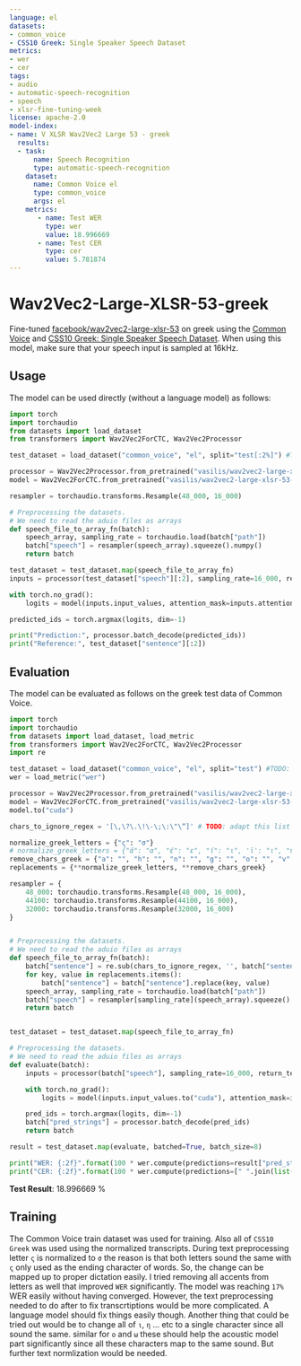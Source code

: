 ```yaml
---
language: el
datasets:
- common_voice
- CSS10 Greek: Single Speaker Speech Dataset
metrics:
- wer
- cer
tags:
- audio
- automatic-speech-recognition
- speech
- xlsr-fine-tuning-week
license: apache-2.0
model-index:
- name: V XLSR Wav2Vec2 Large 53 - greek
  results:
  - task: 
      name: Speech Recognition
      type: automatic-speech-recognition
    dataset:
      name: Common Voice el
      type: common_voice
      args: el
    metrics:
       - name: Test WER
         type: wer
         value: 18.996669
       - name: Test CER
         type: cer
         value: 5.781874
---
```


# Wav2Vec2-Large-XLSR-53-greek

Fine-tuned [facebook/wav2vec2-large-xlsr-53](https://huggingface.co/facebook/wav2vec2-large-xlsr-53) on greek using the [Common Voice](https://huggingface.co/datasets/common_voice)  and [CSS10 Greek: Single Speaker Speech Dataset](https://www.kaggle.com/bryanpark/greek-single-speaker-speech-dataset).
When using this model, make sure that your speech input is sampled at 16kHz.

## Usage

The model can be used directly (without a language model) as follows:

```python
import torch
import torchaudio
from datasets import load_dataset
from transformers import Wav2Vec2ForCTC, Wav2Vec2Processor

test_dataset = load_dataset("common_voice", "el", split="test[:2%]") #TODO: replace {lang_id} in your language code here. Make sure the code is one of the *ISO codes* of [this](https://huggingface.co/languages) site.

processor = Wav2Vec2Processor.from_pretrained("vasilis/wav2vec2-large-xlsr-53-greek") #TODO: replace {model_id} with your model id. The model id consists of {your_username}/{your_modelname}, *e.g.* `elgeish/wav2vec2-large-xlsr-53-arabic`
model = Wav2Vec2ForCTC.from_pretrained("vasilis/wav2vec2-large-xlsr-53-greek") #TODO: replace {model_id} with your model id. The model id consists of {your_username}/{your_modelname}, *e.g.* `elgeish/wav2vec2-large-xlsr-53-arabic`

resampler = torchaudio.transforms.Resample(48_000, 16_000)

# Preprocessing the datasets.
# We need to read the aduio files as arrays
def speech_file_to_array_fn(batch):
    speech_array, sampling_rate = torchaudio.load(batch["path"])
    batch["speech"] = resampler(speech_array).squeeze().numpy()
    return batch

test_dataset = test_dataset.map(speech_file_to_array_fn)
inputs = processor(test_dataset["speech"][:2], sampling_rate=16_000, return_tensors="pt", padding=True)

with torch.no_grad():
    logits = model(inputs.input_values, attention_mask=inputs.attention_mask).logits

predicted_ids = torch.argmax(logits, dim=-1)

print("Prediction:", processor.batch_decode(predicted_ids))
print("Reference:", test_dataset["sentence"][:2])
```


## Evaluation

The model can be evaluated as follows on the greek test data of Common Voice.


```python
import torch
import torchaudio
from datasets import load_dataset, load_metric
from transformers import Wav2Vec2ForCTC, Wav2Vec2Processor
import re

test_dataset = load_dataset("common_voice", "el", split="test") #TODO: replace {lang_id} in your language code here. Make sure the code is one of the *ISO codes* of [this](https://huggingface.co/languages) site.
wer = load_metric("wer")

processor = Wav2Vec2Processor.from_pretrained("vasilis/wav2vec2-large-xlsr-53-greek") #TODO: replace {model_id} with your model id. The model id consists of {your_username}/{your_modelname}, *e.g.* `elgeish/wav2vec2-large-xlsr-53-arabic`
model = Wav2Vec2ForCTC.from_pretrained("vasilis/wav2vec2-large-xlsr-53-greek") #TODO: replace {model_id} with your model id. The model id consists of {your_username}/{your_modelname}, *e.g.* `elgeish/wav2vec2-large-xlsr-53-arabic`
model.to("cuda")

chars_to_ignore_regex = '[\,\?\.\!\-\;\:\"\“]' # TODO: adapt this list to include all special characters you removed from the data

normalize_greek_letters = {"ς": "σ"}
# normalize_greek_letters = {"ά": "α", "έ": "ε", "ί": "ι", 'ϊ': "ι", "ύ": "υ", "ς": "σ", "ΐ": "ι", 'ϋ': "υ", "ή": "η", "ώ": "ω", 'ό': "ο"}
remove_chars_greek = {"a": "", "h": "", "n": "", "g": "", "o": "", "v": "", "e": "", "r": "", "t": "", "«": "", "»": "", "m": "", '́': '', "·": "", "’": "", '´': ""}
replacements = {**normalize_greek_letters, **remove_chars_greek}

resampler = {
    48_000: torchaudio.transforms.Resample(48_000, 16_000),
    44100: torchaudio.transforms.Resample(44100, 16_000),
    32000: torchaudio.transforms.Resample(32000, 16_000)
}


# Preprocessing the datasets.
# We need to read the aduio files as arrays
def speech_file_to_array_fn(batch):
    batch["sentence"] = re.sub(chars_to_ignore_regex, '', batch["sentence"]).lower()
    for key, value in replacements.items():
        batch["sentence"] = batch["sentence"].replace(key, value)
    speech_array, sampling_rate = torchaudio.load(batch["path"])
    batch["speech"] = resampler[sampling_rate](speech_array).squeeze().numpy()
    return batch


test_dataset = test_dataset.map(speech_file_to_array_fn)

# Preprocessing the datasets.
# We need to read the aduio files as arrays
def evaluate(batch):
    inputs = processor(batch["speech"], sampling_rate=16_000, return_tensors="pt", padding=True)

    with torch.no_grad():
        logits = model(inputs.input_values.to("cuda"), attention_mask=inputs.attention_mask.to("cuda")).logits

    pred_ids = torch.argmax(logits, dim=-1)
    batch["pred_strings"] = processor.batch_decode(pred_ids)
    return batch

result = test_dataset.map(evaluate, batched=True, batch_size=8)

print("WER: {:2f}".format(100 * wer.compute(predictions=result["pred_strings"], references=result["sentence"])))
print("CER: {:2f}".format(100 * wer.compute(predictions=[" ".join(list(entry)) for entry in result["pred_strings"]], references=[" ".join(list(entry)) for entry in result["sentence"]])))

```

**Test Result**:  18.996669 %


## Training


The Common Voice train dataset was used for training. Also all of `CSS10 Greek` was used using the normalized transcripts.
During text preprocessing letter `ς` is normalized to `σ` the reason is that both letters sound the same with `ς` only used as the ending character of words. So, the change can be mapped up to proper dictation easily. I tried removing all accents from letters as well that improved `WER` significantly. The model was reaching `17%` WER easily without having converged. However, the text preprocessing needed to do after to fix transcrtiptions would be more complicated. A language model should fix things easily though. Another thing that could be tried out would be to change all of `ι`, `η` ... etc to a single character since all sound the same. similar for `o` and `ω` these should help the acoustic model part significantly since all these characters map to the same sound. But further text normlization would be needed.




